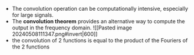 - The convolution operation can be computationally intensive, especially for large signals.
- The **convolution theorem** provides an alternative way to compute the output in the frequency domain.
![[Pasted image 20240508111347.png#invert|600]]
- the convolution of 2 functions is equal to the product of the Fouriers of the 2 functions